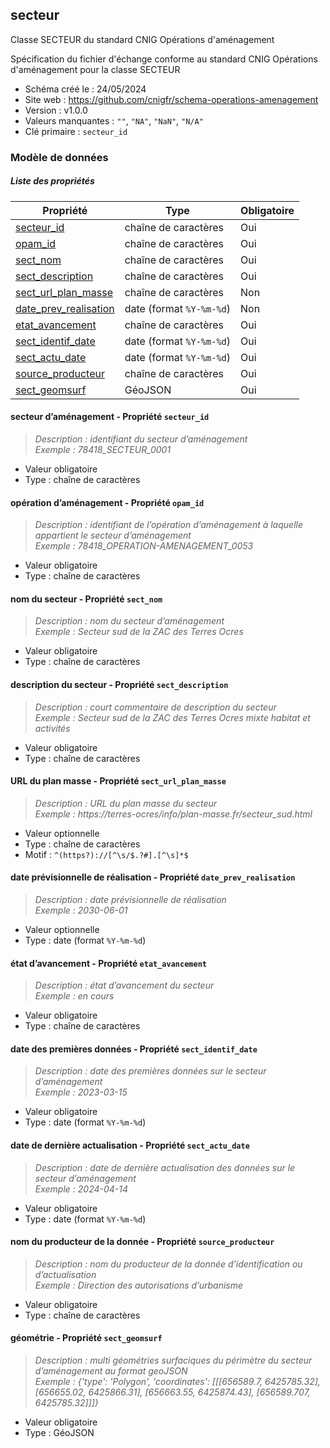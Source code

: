 <MenuSchema />

## secteur

Classe SECTEUR du standard CNIG Opérations d'aménagement

Spécification du fichier d'échange conforme au standard CNIG Opérations d'aménagement pour la classe SECTEUR

- Schéma créé le : 24/05/2024
- Site web : https://github.com/cnigfr/schema-operations-amenagement
- Version : v1.0.0
- Valeurs manquantes : `""`, `"NA"`, `"NaN"`, `"N/A"`
- Clé primaire : `secteur_id`

### Modèle de données


##### Liste des propriétés

| Propriété | Type | Obligatoire |
| -- | -- | -- |
| [secteur_id](#secteur-d'amenagement-propriete-secteur-id) | chaîne de caractères  | Oui |
| [opam_id](#operation-d'amenagement-propriete-opam-id) | chaîne de caractères  | Oui |
| [sect_nom](#nom-du-secteur-propriete-sect-nom) | chaîne de caractères  | Oui |
| [sect_description](#description-du-secteur-propriete-sect-description) | chaîne de caractères  | Oui |
| [sect_url_plan_masse](#url-du-plan-masse-propriete-sect-url-plan-masse) | chaîne de caractères  | Non |
| [date_prev_realisation](#date-previsionnelle-de-realisation-propriete-date-prev-realisation) | date (format `%Y-%m-%d`) | Non |
| [etat_avancement](#etat-d'avancement-propriete-etat-avancement) | chaîne de caractères  | Oui |
| [sect_identif_date](#date-des-premieres-donnees-propriete-sect-identif-date) | date (format `%Y-%m-%d`) | Oui |
| [sect_actu_date](#date-de-derniere-actualisation-propriete-sect-actu-date) | date (format `%Y-%m-%d`) | Oui |
| [source_producteur](#nom-du-producteur-de-la-donnee-propriete-source-producteur) | chaîne de caractères  | Oui |
| [sect_geomsurf](#geometrie-propriete-sect-geomsurf) | GéoJSON  | Oui |

#### secteur d’aménagement - Propriété `secteur_id`

> *Description : identifiant du secteur d’aménagement*<br/>*Exemple : 78418_SECTEUR_0001*
- Valeur obligatoire
- Type : chaîne de caractères

#### opération d’aménagement - Propriété `opam_id`

> *Description : identifiant de l’opération d’aménagement à laquelle appartient le secteur d’aménagement*<br/>*Exemple : 78418_OPERATION-AMENAGEMENT_0053*
- Valeur obligatoire
- Type : chaîne de caractères

#### nom du secteur - Propriété `sect_nom`

> *Description : nom du secteur d’aménagement*<br/>*Exemple : Secteur sud de la ZAC des Terres Ocres*
- Valeur obligatoire
- Type : chaîne de caractères

#### description du secteur - Propriété `sect_description`

> *Description : court commentaire de description du secteur*<br/>*Exemple : Secteur sud de la ZAC des Terres Ocres mixte habitat et activités*
- Valeur obligatoire
- Type : chaîne de caractères

#### URL du plan masse - Propriété `sect_url_plan_masse`

> *Description : URL du plan masse du secteur*<br/>*Exemple : https://terres-ocres/info/plan-masse.fr/secteur_sud.html*
- Valeur optionnelle
- Type : chaîne de caractères
- Motif : `^(https?)://[^\s/$.?#].[^\s]*$`

#### date prévisionnelle de réalisation - Propriété `date_prev_realisation`

> *Description : date prévisionnelle de réalisation*<br/>*Exemple : 2030-06-01*
- Valeur optionnelle
- Type : date (format `%Y-%m-%d`)

#### état d’avancement - Propriété `etat_avancement`

> *Description : état d’avancement du secteur*<br/>*Exemple : en cours*
- Valeur obligatoire
- Type : chaîne de caractères

#### date des premières données - Propriété `sect_identif_date`

> *Description : date des premières données sur le secteur d’aménagement*<br/>*Exemple : 2023-03-15*
- Valeur obligatoire
- Type : date (format `%Y-%m-%d`)

#### date de dernière actualisation - Propriété `sect_actu_date`

> *Description : date de dernière actualisation des données sur le secteur d’aménagement*<br/>*Exemple : 2024-04-14*
- Valeur obligatoire
- Type : date (format `%Y-%m-%d`)

#### nom du producteur de la donnée - Propriété `source_producteur`

> *Description : nom du producteur de la donnée d’identification ou d’actualisation*<br/>*Exemple : Direction des autorisations d’urbanisme*
- Valeur obligatoire
- Type : chaîne de caractères

#### géométrie - Propriété `sect_geomsurf`

> *Description : multi géométries surfaciques du périmètre du secteur d’aménagement au format geoJSON*<br/>*Exemple : {'type': 'Polygon', 'coordinates': [[[656589.7, 6425785.32], [656655.02, 6425866.31], [656663.55, 6425874.43], [656589.707, 6425785.32]]]}*
- Valeur obligatoire
- Type : GéoJSON
